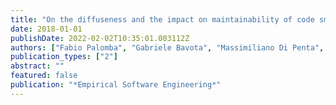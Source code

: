 ```yaml
---
title: "On the diffuseness and the impact on maintainability of code smells: a large scale empirical investigation"
date: 2018-01-01
publishDate: 2022-02-02T10:35:01.003112Z
authors: ["Fabio Palomba", "Gabriele Bavota", "Massimiliano Di Penta", "Fausto Fasano", "Rocco Oliveto", "Andrea De Lucia"]
publication_types: ["2"]
abstract: ""
featured: false
publication: "*Empirical Software Engineering*"
---
```


